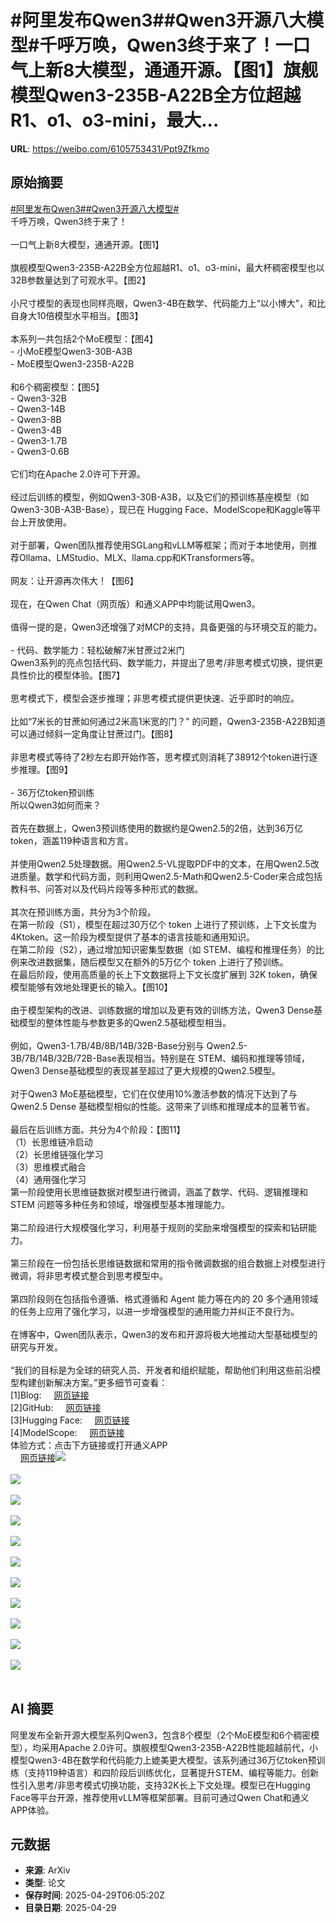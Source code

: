 # #阿里发布Qwen3##Qwen3开源八大模型#千呼万唤，Qwen3终于来了！一口气上新8大模型，通通开源。【图1】旗舰模型Qwen3-235B-A22B全方位超越R1、o1、o3-mini，最大...

**URL**: https://weibo.com/6105753431/Ppt9Zfkmo

## 原始摘要

<a href="https://m.weibo.cn/search?containerid=231522type%3D1%26t%3D10%26q%3D%23%E9%98%BF%E9%87%8C%E5%8F%91%E5%B8%83Qwen3%23&amp;extparam=%23%E9%98%BF%E9%87%8C%E5%8F%91%E5%B8%83Qwen3%23" data-hide=""><span class="surl-text">#阿里发布Qwen3#</span></a><a href="https://m.weibo.cn/search?containerid=231522type%3D1%26t%3D10%26q%3D%23Qwen3%E5%BC%80%E6%BA%90%E5%85%AB%E5%A4%A7%E6%A8%A1%E5%9E%8B%23&amp;extparam=%23Qwen3%E5%BC%80%E6%BA%90%E5%85%AB%E5%A4%A7%E6%A8%A1%E5%9E%8B%23" data-hide=""><span class="surl-text">#Qwen3开源八大模型#</span></a><br>千呼万唤，Qwen3终于来了！<br><br>一口气上新8大模型，通通开源。【图1】<br><br>旗舰模型Qwen3-235B-A22B全方位超越R1、o1、o3-mini，最大杯稠密模型也以32B参数量达到了可观水平。【图2】<br><br>小尺寸模型的表现也同样亮眼，Qwen3-4B在数学、代码能力上“以小博大”，和比自身大10倍模型水平相当。【图3】<br><br>本系列一共包括2个MoE模型：【图4】<br>- 小MoE模型Qwen3-30B-A3B<br>- MoE模型Qwen3-235B-A22B<br><br>和6个稠密模型：【图5】<br>- Qwen3-32B<br>- Qwen3-14B<br>- Qwen3-8B<br>- Qwen3-4B<br>- Qwen3-1.7B<br>- Qwen3-0.6B<br><br>它们均在Apache 2.0许可下开源。<br><br>经过后训练的模型，例如Qwen3-30B-A3B，以及它们的预训练基座模型（如 Qwen3-30B-A3B-Base），现已在 Hugging Face、ModelScope和Kaggle等平台上开放使用。<br><br>对于部署，Qwen团队推荐使用SGLang和vLLM等框架；而对于本地使用，则推荐Ollama、LMStudio、MLX、llama.cpp和KTransformers等。<br><br>网友：让开源再次伟大！【图6】<br><br>现在，在Qwen Chat（网页版）和通义APP中均能试用Qwen3。<br><br>值得一提的是，Qwen3还增强了对MCP的支持，具备更强的与环境交互的能力。<br><br>- 代码、数学能力：轻松破解7米甘蔗过2米门<br>Qwen3系列的亮点包括代码、数学能力，并提出了思考/非思考模式切换，提供更具性价比的模型体验。【图7】<br><br>思考模式下，模型会逐步推理；非思考模式提供更快速、近乎即时的响应。<br><br>比如“7米长的甘蔗如何通过2米高1米宽的门？” 的问题，Qwen3-235B-A22B知道可以通过倾斜一定角度让甘蔗过门。【图8】<br><br>非思考模式等待了2秒左右即开始作答，思考模式则消耗了38912个token进行逐步推理。【图9】<br><br>- 36万亿token预训练<br>所以Qwen3如何而来？<br><br>首先在数据上，Qwen3预训练使用的数据约是Qwen2.5的2倍，达到36万亿token，涵盖119种语言和方言。<br><br>并使用Qwen2.5处理数据。用Qwen2.5-VL提取PDF中的文本，在用Qwen2.5改进质量。数学和代码方面，则利用Qwen2.5-Math和Qwen2.5-Coder来合成包括教科书、问答对以及代码片段等多种形式的数据。<br><br>其次在预训练方面，共分为3个阶段。<br>在第一阶段（S1），模型在超过30万亿个 token 上进行了预训练，上下文长度为4Ktoken。这一阶段为模型提供了基本的语言技能和通用知识。<br>在第二阶段（S2），通过增加知识密集型数据（如 STEM、编程和推理任务）的比例来改进数据集，随后模型又在额外的5万亿个 token 上进行了预训练。<br>在最后阶段，使用高质量的长上下文数据将上下文长度扩展到 32K token，确保模型能够有效地处理更长的输入。【图10】<br><br>由于模型架构的改进、训练数据的增加以及更有效的训练方法，Qwen3 Dense基础模型的整体性能与参数更多的Qwen2.5基础模型相当。<br><br>例如，Qwen3-1.7B/4B/8B/14B/32B-Base分别与 Qwen2.5-3B/7B/14B/32B/72B-Base表现相当。特别是在 STEM、编码和推理等领域，Qwen3 Dense基础模型的表现甚至超过了更大规模的Qwen2.5模型。<br><br>对于Qwen3 MoE基础模型，它们在仅使用10%激活参数的情况下达到了与 Qwen2.5 Dense 基础模型相似的性能。这带来了训练和推理成本的显著节省。<br><br>最后在后训练方面。共分为4个阶段：【图11】<br>（1）长思维链冷启动<br>（2）长思维链强化学习<br>（3）思维模式融合<br>（4）通用强化学习<br>第一阶段使用长思维链数据对模型进行微调，涵盖了数学、代码、逻辑推理和 STEM 问题等多种任务和领域，增强模型基本推理能力。<br><br>第二阶段进行大规模强化学习，利用基于规则的奖励来增强模型的探索和钻研能力。<br><br>第三阶段在一份包括长思维链数据和常用的指令微调数据的组合数据上对模型进行微调，将非思考模式整合到思考模型中。<br><br>第四阶段则在包括指令遵循、格式遵循和 Agent 能力等在内的 20 多个通用领域的任务上应用了强化学习，以进一步增强模型的通用能力并纠正不良行为。<br><br>在博客中，Qwen团队表示，Qwen3的发布和开源将极大地推动大型基础模型的研究与开发。<br><br>“我们的目标是为全球的研究人员、开发者和组织赋能，帮助他们利用这些前沿模型构建创新解决方案。”更多细节可查看：<br>[1]Blog: <a href="https://weibo.cn/sinaurl?u=https%3A%2F%2Fqwenlm.github.io%2Fblog%2Fqwen3%2F" data-hide=""><span class="url-icon"><img style="width: 1rem;height: 1rem" src="https://h5.sinaimg.cn/upload/2015/09/25/3/timeline_card_small_web_default.png" referrerpolicy="no-referrer"></span><span class="surl-text">网页链接</span></a> <br>[2]GitHub: <a href="https://weibo.cn/sinaurl?u=https%3A%2F%2Fgithub.com%2FQwenLM%2FQwen3" data-hide=""><span class="url-icon"><img style="width: 1rem;height: 1rem" src="https://h5.sinaimg.cn/upload/2015/09/25/3/timeline_card_small_web_default.png" referrerpolicy="no-referrer"></span><span class="surl-text">网页链接</span></a> <br>[3]Hugging Face: <a href="https://weibo.cn/sinaurl?u=https%3A%2F%2Fhuggingface.co%2Fcollections%2FQwen%2Fqwen3-67dd247413f0e2e4f653967f" data-hide=""><span class="url-icon"><img style="width: 1rem;height: 1rem" src="https://h5.sinaimg.cn/upload/2015/09/25/3/timeline_card_small_web_default.png" referrerpolicy="no-referrer"></span><span class="surl-text">网页链接</span></a> <br>[4]ModelScope: <a href="https://weibo.cn/sinaurl?u=https%3A%2F%2Fmodelscope.cn%2Fcollections%2FQwen3-9743180bdc6b48" data-hide=""><span class="url-icon"><img style="width: 1rem;height: 1rem" src="https://h5.sinaimg.cn/upload/2015/09/25/3/timeline_card_small_web_default.png" referrerpolicy="no-referrer"></span><span class="surl-text">网页链接</span></a><br>体验方式：点击下方链接或打开通义APP <br><a href="https://weibo.cn/sinaurl?u=https%3A%2F%2Fchat.qwen.ai%2F" data-hide=""><span class="url-icon"><img style="width: 1rem;height: 1rem" src="https://h5.sinaimg.cn/upload/2015/09/25/3/timeline_card_small_web_default.png" referrerpolicy="no-referrer"></span><span class="surl-text">网页链接</span></a><img style="" src="https://tvax2.sinaimg.cn/large/006Fd7o3gy1i0xfmw6tvbj30u00ug45t.jpg" referrerpolicy="no-referrer"><br><br><img style="" src="https://tvax1.sinaimg.cn/large/006Fd7o3gy1i0xfmvqr6bj30u00ep0vo.jpg" referrerpolicy="no-referrer"><br><br><img style="" src="https://tvax2.sinaimg.cn/large/006Fd7o3gy1i0xfmvupncj30u00f5gow.jpg" referrerpolicy="no-referrer"><br><br><img style="" src="https://tvax3.sinaimg.cn/large/006Fd7o3gy1i0xfmu2k9kj30u006qt9v.jpg" referrerpolicy="no-referrer"><br><br><img style="" src="https://tvax1.sinaimg.cn/large/006Fd7o3gy1i0xfmvrj42j30u00i2tbe.jpg" referrerpolicy="no-referrer"><br><br><img style="" src="https://tvax1.sinaimg.cn/large/006Fd7o3gy1i0xfmw0q96j30gs07s3zx.jpg" referrerpolicy="no-referrer"><br><br><img style="" src="https://tvax4.sinaimg.cn/large/006Fd7o3gy1i0xfmw679hj30u00iln4u.jpg" referrerpolicy="no-referrer"><br><br><img style="" src="https://tvax1.sinaimg.cn/large/006Fd7o3gy1i0xfmvv3y9j30u00j978i.jpg" referrerpolicy="no-referrer"><br><br><img style="" src="https://tvax3.sinaimg.cn/large/006Fd7o3gy1i0xfmvizl8j30u00jgwlj.jpg" referrerpolicy="no-referrer"><br><br><img style="" src="https://tvax1.sinaimg.cn/large/006Fd7o3gy1i0xfmvz7cij30u00kfdp7.jpg" referrerpolicy="no-referrer"><br><br><img style="" src="https://tvax1.sinaimg.cn/large/006Fd7o3gy1i0xfmu4en6j30u00bwgpy.jpg" referrerpolicy="no-referrer"><br><br>

## AI 摘要

阿里发布全新开源大模型系列Qwen3，包含8个模型（2个MoE模型和6个稠密模型），均采用Apache 2.0许可。旗舰模型Qwen3-235B-A22B性能超越前代，小模型Qwen3-4B在数学和代码能力上媲美更大模型。该系列通过36万亿token预训练（支持119种语言）和四阶段后训练优化，显著提升STEM、编程等能力。创新性引入思考/非思考模式切换功能，支持32K长上下文处理。模型已在Hugging Face等平台开源，推荐使用vLLM等框架部署。目前可通过Qwen Chat和通义APP体验。

## 元数据

- **来源**: ArXiv
- **类型**: 论文
- **保存时间**: 2025-04-29T06:05:20Z
- **目录日期**: 2025-04-29
